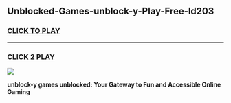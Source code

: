 
## Unblocked-Games-unblock-y-Play-Free-ld203
<h3>
<a href="https://premium76.site?title=unblock-y&ref=21A">CLICK TO PLAY</a></h3>
<hr>

<h3>
<a href="https://premium76.site?title=unblock-y&ref=21A">CLICK 2 PLAY</a>
  
</h3>

<a href="https://premium76.site?title=unblock-y&ref=21A"><img src="https://clearcache.store/games.png"></a>


**unblock-y games unblocked: Your Gateway to Fun and Accessible Online Gaming**
